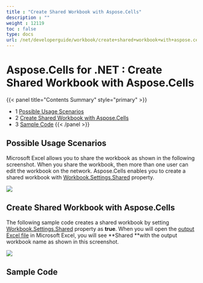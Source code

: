 ```yaml
---
title : "Create Shared Workbook with Aspose.Cells" 
description : "" 
weight : 12119 
toc : false
type: docs
url: /net/developerguide/workbook/create+shared+workbook+with+aspose.cells/
---
```


# Aspose.Cells for .NET : Create Shared Workbook with Aspose.Cells


{{< panel title="Contents Summary" style="primary" >}}
*   1 [Possible Usage Scenarios](#possible-usage-scenarios)
*   2 [Create Shared Workbook with Aspose.Cells](#create-shared-workbook-with-aspose.cells)
*   3 [Sample Code](#sample-code)
{{< /panel >}}
 

## Possible Usage Scenarios

Microsoft Excel allows you to share the workbook as shown in the following screenshot. When you share the workbook, then more than one user can edit the workbook on the network. Aspose.Cells enables you to create a shared workbook with [Workbook.Settings.Shared](https://apireference.aspose.com/net/cells/aspose.cells/workbooksettings/properties/shared) property. 

![](https://docs2.aspose.com/cells/net/attachments/54690107/55541795.png)

## Create Shared Workbook with Aspose.Cells

The following sample code creates a shared workbook by setting [Workbook.Settings.Shared](https://apireference.aspose.com/net/cells/aspose.cells/workbooksettings/properties/shared) property as **true**. When you will open the [output Excel file](https://docs2.aspose.com/cells/net/attachments/54690107/55541786.xlsx) in Microsoft Excel, you will see **Shared **with the output workbook name as shown in this screenshot.

![](https://docs2.aspose.com/cells/net/attachments/54690107/55541787.png)

## Sample Code

